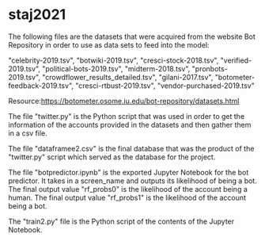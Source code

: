 # staj2021

The following files are the datasets that were acquired from the website Bot Repository in order to use as data sets to feed into the model:

"celebrity-2019.tsv",
"botwiki-2019.tsv",
"cresci-stock-2018.tsv",
"verified-2019.tsv",
"political-bots-2019.tsv",
"midterm-2018.tsv",
"pronbots-2019.tsv",
"crowdflower_results_detailed.tsv",
"gilani-2017.tsv",
"botometer-feedback-2019.tsv",
"cresci-rtbust-2019.tsv",
"vendor-purchased-2019.tsv"

Resource:https://botometer.osome.iu.edu/bot-repository/datasets.html

The file "twitter.py" is the Python script that was used in order to get the information of the accounts provided in the datasets and then gather them in a csv file. 

The file "dataframee2.csv" is the final database that was the product of the "twitter.py" script which served as the database for the project. 

The file "botpredictor.ipynb" is the exported Jupyter Notebook for the bot predictor. It takes in a screen_name and outputs its likelihood of being a bot.
The final output value "rf_probs0" is the likelihood of the account being a human. 
The final output value "rf_probs1" is the likelihood of the account being a bot. 

The "train2.py" file is the Python script of the contents of the Jupyter Notebook.
